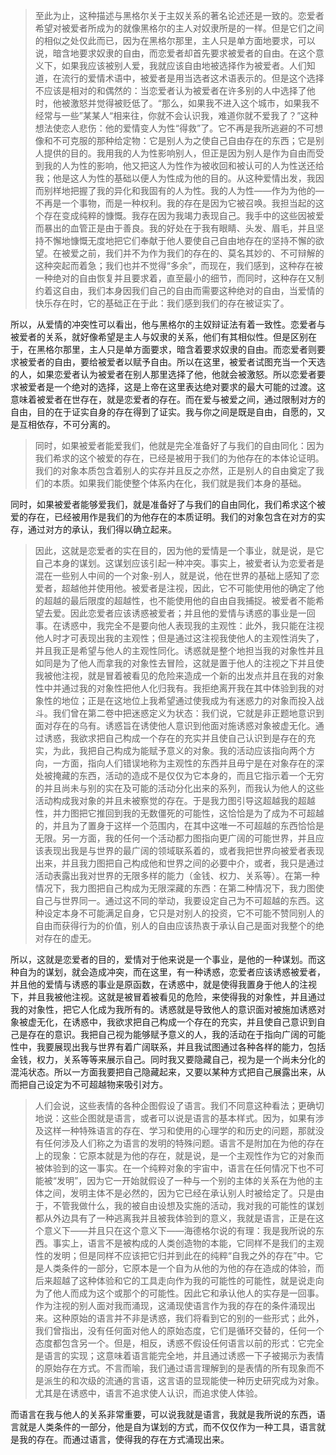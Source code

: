 <blockquote data-pid="w0ycJGC8">至此为止，这种描述与黑格尔关于主奴关系的著名论述还是一致的。恋爱者希望对被爱者所成为的就像黑格尔的主人对奴隶所是的一样。但是它们之间的相似之处仅此而已，因为在黑格尔那里，主人只是单方面地要求，可以说，暗含地要求奴隶的自由，而恋爱者却首先要求被爱者的自由。在这个意义下，如果我应该被别人爱，我就应该自由地被选择作为被爱者。人们知道，在流行的爱情术语中，被爱者是用当选者这术语表示的。但是这个选择不应该是相对的和偶然的：当恋爱者认为被爱者在许多别的人中选择了他时，他被激怒并觉得被贬低了。“那么，如果我不进入这个城市，如果我不经常与一些”某某人“相来往，你就不会认识我，难道你就不爱我了？”这种想法使恋人悲伤：他的爱情变人为性“得救”了。它不再是我所逃避的不可想像和不可克服的那种给定物：它是别人为之使自己自由存在的东西；它是别人提供的目的。我用我的人为性影响别人，但正是因为别人是作为自由而受到我的人为性的影响，他又把这人为性作为被收回和被认可的人为性送还给我；他是这人为性的基础以便人为性成为他的目的。从这种爱情出发，我因而别样地把握了我的异化和我固有的人为性。我的人为性――作为为他的—不再是一个事物，而是一种权利。我的存在是因为它被召唤。我担当起的这个存在变成纯粹的慷慨。我存在因为我竭力表现自己。我手中的这些因被爱而暴出的血管正是由于善良。我的好处在于我有眼睛、头发、眉毛，并且坚持不懈地慷慨无度地把它们奉献于他人要使自己自由地存在的坚持不懈的欲望。在被爱之前，我们并不为作为我们的存在的、莫名其妙的、不可辩解的这种突起而着急；我们也并不觉得“多余”，而现在，我们感到，这种存在被一种绝对的自由恢复并且要求着，直至最小的细节，而同时，这种存在又制约着这自由，我们本身因我们自己的自由而需要这种绝对的自由，当爱情的快乐存在时，它的基础正在于此：我们感到我们的存在被证实了。</blockquote><p data-pid="H2ziD9hm">所以，从爱情的冲突性可以看出，他与黑格尔的主奴辩证法有着一致性。恋爱者与被爱者的关系，就好像希望是主人与奴隶的关系，他们有其相似性。但是区别在于，在黑格尔那里，主人只是单方面要求，暗含着要求奴隶的自由。而恋爱者则要求被爱者的自由，要给被爱者以赋予自由。所以在这里，被爱者试图充当一个天选的人，如果恋爱者认为被爱者在别人那里选择了他，他就会被激怒。所以恋爱者要求被爱者是一个绝对的选择，这是上帝在这里表达绝对要求的最大可能的过渡。这意味着被爱者在世存在，就是恋爱者的存在。而在爱与被爱之间，通过限制对方的自由，目的在于证实自身的存在得到了证实。我与你之间是既是自由，自愿的，又是互相依存，不可分离的。</p><blockquote data-pid="-2rGwqeO">同时，如果被爱者能爱我们，他就是完全准备好了与我们的自由同化：因为我们希求的这个被爱的存在，已经是被用于我们的为他存在的本体论证明。我们的对象本质包含着别人的实存并且反之亦然，正是别人的自由奠定了我们的本质。如果我们能使整个体系内在化，我们就是我们本身的基础。</blockquote><p data-pid="mR3kq1fa">同时，如果被爱者能够爱我们，就是准备好了与我们的自由同化，我们希求这个被爱的存在，已经被用作是我们的为他存在的本质证明。我们的对象包含在对方的实存，通过对方的承认，我们得以确立起来。</p><blockquote data-pid="BrR0eHfn">因此，这就是恋爱者的实在目的，因为他的爱情是一个事业，就是说，是它自己本身的谋划。这谋划应该引起一种冲突。事实上，被爱者认为恋爱者是混在一些别人中间的一个对象-别人，就是说，他在世界的基础上感知了恋爱者，超越他并使用他。被爱者是注视，因此，它不可能使用他的确定了他的超越的最后限度的超越性，也不能使用他的自由自我捕捉。被爱者不能希望去爱。因此恋爱者应该诱惑被爱者；并且他的爱情与诱惑的事业是一回事。在诱惑中，我完全不是要向他人表现我的主观性：此外，我只能在注视他人时才可表现出我的主观性；但是通过这注视我使他人的主观性消失了，并且我正是希望与他人的主观性同化。诱惑就是整个地担当我的对象性并且如同是为了他人而拿我的对象性去冒险，这就是置于他人的注视之下并且使我被他注视，就是冒着被看见的危险来造成一个新的出发点并且在我的对象性中并通过我的对象性把他人化归我有。我拒绝离开我在其中体验到我的对象性的地位；正是在这地位上我希望通过使我成为有迷惑力的对象而投入战斗。我们曾在第二卷中把迷惑定义为状态：我们说，它就是非正题地意识到面对存在的乌有。诱惑旨在诱使他人意识到他面对施诱惑对象被虚无化。通过诱惑，我欲求把自己构成一个存在的充实并且使自己认识到是存在的充实，为此，我把自己构成为能赋予意义的对象。我的活动应该指向两个方向，一方面，指向人们错误地称为主观性的东西并且毋宁是在对象存在的深处被掩藏的东西，活动的造成不是仅仅为它本身的，而且它指示着一个无穷的并且尚未与别的实在及可能的活动分化出来的系列，而我认为他人的这些活动构成我对象的并且未被察觉的存在。于是我力图引导这超越我的超越性，并力图把它推回到我的无数僵死的可能性，这恰恰是为了成为不可超越的，并且为了置身于这样一个范围内，在其中这唯一不可超越的东西恰恰是无限。另一方面，我的任何一个活动都力图指向更广阔的可能世界，并且应该表现出我是与世界的最广阔的领域联系着的，或者我把世界向被爱者表现出来，并且我力图把自己构成他和世界之间的必要中介，或者，我只是通过活动表露出我对世界的无限多样的能力（金钱、权力、关系等）。在第一种情况下，我力图把自己构成为无限深藏的东西：在第二种情况下，我力图使自己与世界同一。通过这不同的举动，我要设定自己为不可超越的东西。这种设定本身不可能满足自身，它只是对别人的投资，它不可能不赞同别人的自由而获得行为的价值，别人的自由应该热衷于承认自己是面对我整个的绝对存在的虚无。</blockquote><p data-pid="LxX54hW7">所以，这就是恋爱者的目的，爱情对于他来说是一个事业，是他的一种谋划。而这种自为的谋划，就会造成冲突，而在这里，有一种诱惑，恋爱者应该诱惑被爱者，并且他的爱情与诱惑的事业是原函数，在诱惑中，就是使得我置身于他人的注视下，并且我被他注视。这就是被冒着被看见的危险，来使得我的对象性，并且通过我的对象性，把它人化成为我所有的。诱惑就是导致他人的意识面对被施加诱惑对象被虚无化，在诱惑中，我欲求把自己构成一个存在的充实，并且使自己意识到自己是存在的意识。我把自己视为能够赋予意义的人，我的活动在于指向广阔的可能性中，我要展现出我与世界有着广阔联系，并且我试图通过各种各样的能力，包括金钱，权力，关系等等来展示自己。同时我又要隐藏自己，视为是一个尚未分化的混沌状态。所以一方面我要把自己隐藏起来，又要以某种方式把自己展露出来，从而把自己设定为不可超越物来吸引对方。</p><blockquote data-pid="o2hAObMn">人们会说，这些表情的各种企图假设了语言。我们不同意这种看法；更确切地说：这些企图就是语言，或者可以说是语言的基本样式。因为，如果有涉及这样一种特殊语言的存在、学习和使用的心理学的和历史的问题，那就没有任何涉及人们称之为语言的发明的特殊问题。语言不是附加在为他的存在上的现象：它原本就是为他的存在，就是说，是一个主观性作为它的对象而被体验到的这一事实。在一个纯粹对象的宇宙中，语言在任何情况下也不可能被“发明”，因为它一开始就假设了一种与一个别的主体的关系在为他的主体之间，发明主体不是必然的，因为它已经在承认别人时被给定了。只是由于，不管我做什么，我的被自由设想及实施的活动，我对我的可能性的谋划都从外边具有了一种逃离我并且被我体验到的意义，我就是语言，正是在这个意义下——并且只在这个意义下——海德格尔说的有理：我是我所说的东西。事实上，语言不是被构成的人类创造物的本能，它同样不是我们的主观性的发明；但是同样不应该把它归并到此在的纯粹“自我之外的存在”中。它是人类条件的一部分，它原本是一个自为从他的为他的存在造成的体验，而后来超越了这种体验和它的工具走向作为我的可能性的可能性，就是说走向为了他人而成为这个或那个的可能性。因此它和承认他人的实存是一回事。作为注视的别人面对我而涌现，这涌现使语言作为我的存在的条件涌现出来。这种原始的语言并不非是诱惑，我们将看到它的别的一些形式；此外，我们曾指出，没有任何面对他人的原始态度，它们是循环交替的，任何一个态度都包含另一个。但是，相反，诱惑不假设任何语言以前的形式：它完全是语言的实现；这意味着语言能完全地，并且通过诱惑一下子被揭示为表情的原始存在方式。不言而喻，我们通过语言理解到的是表情的所有现象而不是派生的和次级的流通的言语，这言语的显现能使一种历史研究成为对象。尤其是在诱惑中，语言不追求使人认识，而追求使人体验。</blockquote><p data-pid="rw3IFMah">而语言在我与他人的关系非常重要，可以说我就是语言，我就是我所说的东西，语言就是人类条件的一部分，他是自为谋划的方式，而不仅仅作为一种工具，语言就是我的存在。而通过语言，使得我的存在方式涌现出来。</p><p></p>